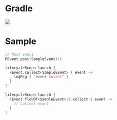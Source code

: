 # Gradle

[![](https://jitpack.io/v/zj565061763/event.svg)](https://jitpack.io/#zj565061763/event)

# Sample

```kotlin
// Post event
FEvent.post(SampleEvent())
```

```kotlin
lifecycleScope.launch {
  FEvent.collect<SampleEvent> { event ->
    logMsg { "event $event" }
  }
}

lifecycleScope.launch {
  FEvent.flowOf<SampleEvent>().collect { event ->
    // Collect event
  }
}
```